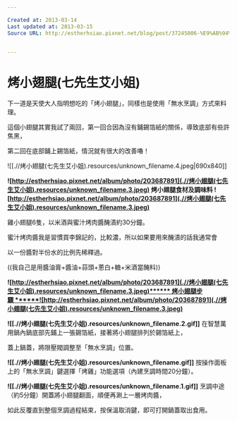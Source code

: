```yaml
---

Created at: 2013-03-14
Last updated at: 2013-03-15
Source URL: http://estherhsiao.pixnet.net/blog/post/37245006-%E9%AB%94%E9%A9%97-%E9%A3%9B%E5%88%A9%E6%B5%A6%E6%99%BA%E6%85%A7%E8%90%AC%E7%94%A8%E9%8D%8B-hd2175-%E2%88%A3-%E6%96%99%E7%90%86%E6%96%B0%E5%B9%AB%E6%89%8B


---
```


# 烤小翅腿(七先生艾小姐)


下一道是天使大人指明想吃的「烤小翅腿」，同樣也是使用「無水烹調」方式來料理。

這個小翅腿其實我試了兩回，第一回合因為沒有鋪錫箔紙的關係，導致底部有些許焦黑，

第二回在底部鋪上錫箔紙，情況就有很大的改善嚕！

![[.//烤小翅腿(七先生艾小姐).resources/unknown_filename.4.jpeg\|690x840]]

 ********![http://estherhsiao.pixnet.net/album/photo/203687891](.//烤小翅腿(七先生艾小姐).resources/unknown_filename.3.jpeg)****** 烤小翅腿食材及調味料 ******![http://estherhsiao.pixnet.net/album/photo/203687891](.//烤小翅腿(七先生艾小姐).resources/unknown_filename.3.jpeg)******** 

雞小翅腿6隻，以米酒與蜜汁烤肉醬醃漬約30分鐘。

蜜汁烤肉醬我是習慣買李錦記的，比較濃，所以如果要用來醃漬的話我通常會

以一份醬對半份水的比例先稀釋過。

((我自己是用醬油膏+醬油+蒜頭+蔥白+糖+米酒當醃料))

 ********![http://estherhsiao.pixnet.net/album/photo/203687891](.//烤小翅腿(七先生艾小姐).resources/unknown_filename.3.jpeg)****** 烤小翅腿步驟 ******![http://estherhsiao.pixnet.net/album/photo/203687891](.//烤小翅腿(七先生艾小姐).resources/unknown_filename.3.jpeg)******** 

 ******![[.//烤小翅腿(七先生艾小姐).resources/unknown_filename.2.gif]]****** 在智慧萬用鍋內鍋底部先鋪上一張錫箔紙，接著將小翅腿排列於錫箔紙上，

蓋上鍋蓋，將限壓閥調整至「無水烹調」位置。

 ******![[.//烤小翅腿(七先生艾小姐).resources/unknown_filename.gif]]****** 按操作面板上的「無水烹調」鍵選擇「烤雞」功能選項（內建烹調時間20分鐘）。

 ******![[.//烤小翅腿(七先生艾小姐).resources/unknown_filename.1.gif]]****** 烹調中途（約5分鐘）開蓋將小翅腿翻面，順便再涮上一層烤肉醬，

如此反覆直到整個烹調過程結束，按保溫取消鍵，即可打開鍋蓋取出食用。

